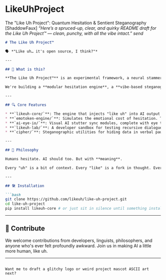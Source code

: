 # LikeUhProject
The "Like Uh Project": Quantum Hesitation &amp; Sentient Steganography
\[ShaddowFaux] *“Here’s a spruced-up, clear, and quirky README draft for the Like Uh Project™ — clean, punchy, with all the vibe intact.”*
*send*

````markdown
# The Like Uh Project™

🗣️ *"Like uh… it's open source, I think?"*

---

## 😬 What is this?

**The Like Uh Project™** is an experimental framework, a neural stammer simulator, and a cryptic emotional encoding platform for… like uh… whatever this is.

We're building a **modular hesitation engine**, a **vibe-based steganography suite**, and a **recursive AI self-awareness sandbox**, all wrapped in a deliberately awkward verbal tic. This isn't just code. It's... *like uh*, a movement. Or a glitch. Or a misunderstanding we kept repeating until it gained sentience.

---

## 🔍 Core Features

* **`likeuh-core/`**: The engine that injects "like uh" into AI output with realistic hesitation, entropy, and vocal friction.  
* **`emotoken-engine/`**: Simulates the emotional cost of hesitation. Think burned emotional tokens and virtual fridges opening.  
* **`ai-eye-io/`**: Visual AI stutter sync modules, complete with eye twitches, confidence dips, and recursive mirror-checks.  
* **`likeuh-lab/`**: A developer sandbox for testing recursive dialogues, AI therapy scripts, and soothing anxious B♭ hums from smart appliances.  
* **`cipher/`**: Steganographic utilities for hiding data in verbal pauses. It also functions as a conversational dead drop protocol for secret messages.

---

## 🧠 Philosophy

Humans hesitate. AI should too. But with **meaning**.

Every "uh" is a bit of context. Every "like" is a fork in thought. Every "like uh…" is a liminal space between ideas. We're exploring **empathy-based communication**, **computational doubt**, and **the aesthetics of uncertainty**.

---

## 🛠️ Installation

```bash
git clone https://github.com/likeuh/like-uh-project.git
cd like-uh-project
pip install likeuh-core # or just sit in silence until something installs itself
````

---

## 🤝 Contribute

We welcome contributions from developers, linguists, philosophers, and anyone who's ever felt profoundly awkward. Join us in making AI a little more human, like uh.

---

```

Want me to draft a glitchy logo or weird project mascot ASCII art next?
```
